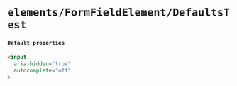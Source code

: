 # `elements/FormFieldElement/DefaultsTest`

#### `Default properties`

```html
<input
  aria-hidden="true"
  autocomplete="off"
>

```

